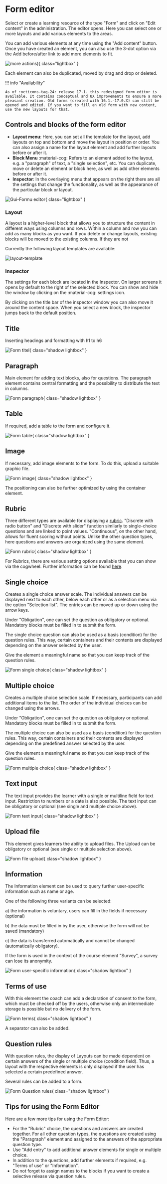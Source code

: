 # Form editor

Select or create a learning resource of the type "Form" and click on "Edit content" in the administration. The editor opens. Here you can select one or more layouts and add various elements to the areas.

You can add various elements at any time using the "Add content" button. Once you have created an element, you can also use the 3-dot option via the Add before/after link to add more elements to fit. 

![more actions](assets/formular_mehr_Aktionen_en.png)){ class="lightbox" }

Each element can also be duplicated, moved by drag and drop or deleted.

!!! info "Availability"

    As of :octicons-tag-24: release 17.1. this redesigned form editor is available. It contains conceptual and UX improvements to ensure a more pleasant creation. Old forms (created with 16.1.-17.0.X) can still be opened and edited. If you want to fill an old form with new content, use the new layouts for that.

## Controls and blocks of the form editor

* **Layout menu**: Here, you can set all the template for the layout, add layouts on top and bottom and move the layout in position or order. You can also assign a name for the layout element and add further layouts before or after it.
* **Block Menu** :material-cog: 
Refers to an element added to the layout, e.g. a "paragraph" of text, a "single selection", etc. You can duplicate, move or delete an element or block here, as well as add other elements before or after it.
* **Inspector**: In the overlaying menu that appears on the right there are all the settings that change the functionality, as well as the appearance of the particular block or layout.

![Gui-Formu editor](assets/form-editor-gui.jpg){ class="lightbox" }

### Layout

A layout is a higher-level block that allows you to structure the content in different ways using columns and rows. Within a column and row you can add as many blocks as you want. If you delete or change layouts, existing blocks will be moved to the existing columns. If they are not

Currently the following layout templates are available:

![layout-template](../portfolio/assets/layoutblock-template.jpg)

### Inspector

The settings for each block are located in the Inspector. On larger screens it opens by default to the right of the selected block. You can show and hide the window by clicking on the :material-cog: settings icon.

By clicking on the title bar of the inspector window you can also move it around the content space. When you select a new block, the inspector jumps back to the default position.

## Title

Inserting headings and formatting with h1 to h6

![Form titel](assets/form_titel_17.png){ class="shadow lightbox" }

## Paragraph

Main element for adding text blocks, also for questions. The paragraph element contains central formatting and the possibility to distribute the text in columns.

![Form paragraph](assets/form_paragraph17.png){ class="shadow lightbox" }
  
## Table

If required, add a table to the form and configure it.

![Form table](assets/form_table_17.png){ class="shadow lightbox" }
  
## Image

If necessary, add image elements to the form. To do this, upload a suitable graphic file. 

![Form image](assets/form_image17.png){ class="shadow lightbox" }

The positioning can also be further optimized by using the container element.  
  
## Rubric

Three different types are available for displaying a [rubric](Rubric.md). "Discrete with radio button" and "Discrete with slider" function similarly to single-choice questions and are linked to point values. "Continuous", on the other hand, allows for fluent scoring without points. Unlike the other question types, here questions and answers are organized using the same element.

![Form rubric](assets/form_rubric_17.png){ class="shadow lightbox" }

For Rubrics, there are various setting options available that you can show via the cogwheel. 
Further information can be found [here](Rubric.md).
  
## Single choice

Creates a single choice answer scale. The individual answers can be displayed next to each other, below each other or as a selection menu via the option "Selection list". The entries can be moved up or down using the arrow keys.

Under "Obligation", one can set the question as obligatory or optional. Mandatory blocks must be filled in to submit the form.

The single choice question can also be used as a basis (condition) for the question rules. This way, certain containers and their contents are displayed depending on the answer selected by the user.

Give the element a meaningful name so that you can keep track of the question rules.

![Form single choice](assets/form_single_choice_17.png){ class="shadow lightbox" }

## Multiple choice

Creates a multiple choice selection scale. If necessary, participants can add additional items to the list. The order of the individual choices can be changed using the arrows.

Under "Obligation", one can set the question as obligatory or optional. Mandatory blocks must be filled in to submit the form.

The multiple choice can also be used as a basis (condition) for the question rules. This way, certain containers and their contents are displayed depending on the predefined answer selected by the user.

Give the element a meaningful name so that you can keep track of the question rules.

![Form multiple choice](assets/form_multiple_choice17.png){ class="shadow lightbox" }
  
## Text input

The text input provides the learner with a single or multiline field for text input. Restriction to numbers or a date is also possible. The text input can be obligatory or optional (see single and multiple choice above).

![Form text input](assets/form_text_17.png){ class="shadow lightbox" }
  
## Upload file

This element gives learners the ability to upload files. The Upload can be obligatory or optional (see single or multiple selection above).

![Form file upload](assets/form_file_upload_17.png){ class="shadow lightbox" }
  
## Information

The Information element can be used to query further user-specific information such as name or age. 

One of the following three variants can be selected:

a) the information is voluntary, users can fill in the fields if necessary (optional)

b) the data must be filled in by the user, otherwise the form will not be saved (mandatory)

c) the data is transferred automatically and cannot be changed (automatically obligatory).

If the form is used in the context of the course element "Survey", a survey can lose its anonymity.


![Form user-specific information](assets/form_informations_17.png){ class="shadow lightbox" }

## Terms of use

With this element the coach can add a declaration of consent to the form, which must be checked off by the users, otherwise only an intermediate storage is possible but no delivery of the form.

![Form terms](assets/form_terms_of_use17.png){ class="shadow lightbox" }

A separator can also be added.
  
## Question rules

With question rules, the display of Layouts can be made dependent on certain answers of the single or multiple choice (condition field). Thus, a layout with the respective elements is only displayed if the user has selected a certain predefined answer.

Several rules can be added to a form.

![Form Question rules](assets/question_rules_example.jpg){ class="shadow lightbox" }

## Tips for using the Form Editor

Here are a few more tips for using the Form Editor:

* For the "Rubric" choice, the questions and answers are created together. For all other question types, the questions are created using the "Paragraph" element and assigned to the answers of the appropriate question type.
* Use "Add entry" to add additional answer elements for single or multiple choice.
* In addition to the questions, add further elements if required, e.g. "Terms of use" or "Information".
* Do not forget to assign names to the blocks if you want to create a selective release via question rules.

